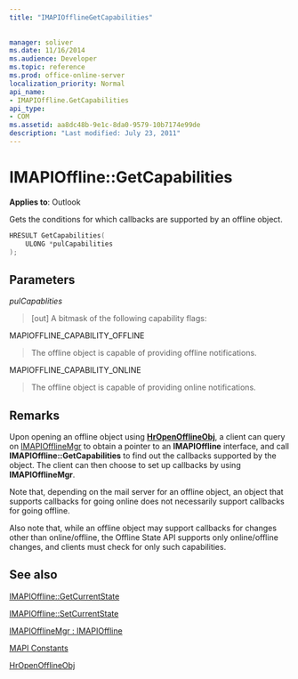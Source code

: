 ```yaml
---
title: "IMAPIOfflineGetCapabilities"
 
 
manager: soliver
ms.date: 11/16/2014
ms.audience: Developer
ms.topic: reference
ms.prod: office-online-server
localization_priority: Normal
api_name:
- IMAPIOffline.GetCapabilities
api_type:
- COM
ms.assetid: aa8dc48b-9e1c-8da0-9579-10b7174e99de
description: "Last modified: July 23, 2011"
---
```


# IMAPIOffline::GetCapabilities

  
  
**Applies to**: Outlook 
  
Gets the conditions for which callbacks are supported by an offline object.
  
```cpp
HRESULT GetCapabilities( 
    ULONG *pulCapabilities 
);
```

## Parameters

 _pulCapablities_
  
> [out] A bitmask of the following capability flags:
    
MAPIOFFLINE_CAPABILITY_OFFLINE
  
> The offline object is capable of providing offline notifications.
    
MAPIOFFLINE_CAPABILITY_ONLINE
  
> The offline object is capable of providing online notifications.
    
## Remarks

Upon opening an offline object using **[HrOpenOfflineObj](hropenofflineobj.md)**, a client can query on [IMAPIOfflineMgr](imapiofflinemgrimapioffline.md) to obtain a pointer to an **IMAPIOffline** interface, and call **IMAPIOffline::GetCapabilities** to find out the callbacks supported by the object. The client can then choose to set up callbacks by using **IMAPIOfflineMgr**.
  
Note that, depending on the mail server for an offline object, an object that supports callbacks for going online does not necessarily support callbacks for going offline.
  
Also note that, while an offline object may support callbacks for changes other than online/offline, the Offline State API supports only online/offline changes, and clients must check for only such capabilities.
  
## See also



[IMAPIOffline::GetCurrentState](imapioffline-getcurrentstate.md)
  
[IMAPIOffline::SetCurrentState](imapioffline-setcurrentstate.md)
  
[IMAPIOfflineMgr : IMAPIOffline](imapiofflinemgrimapioffline.md)


[MAPI Constants](mapi-constants.md)
  
[HrOpenOfflineObj](hropenofflineobj.md)

